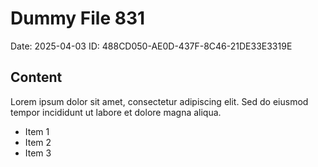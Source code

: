 # Dummy File 831

Date: 2025-04-03
ID: 488CD050-AE0D-437F-8C46-21DE33E3319E

## Content

Lorem ipsum dolor sit amet, consectetur adipiscing elit.
Sed do eiusmod tempor incididunt ut labore et dolore magna aliqua.

* Item 1
* Item 2
* Item 3
